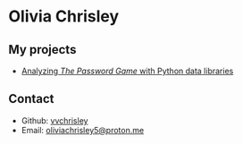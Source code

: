 # Olivia Chrisley

## My projects

- [Analyzing *The Password Game* with Python data libraries](/password-game-stats)

## Contact

- Github: [vvchrisley](https://github.com/vvchrisley)
- Email: [oliviachrisley5@proton.me](mailto:oliviachrisley5@proton.me)
